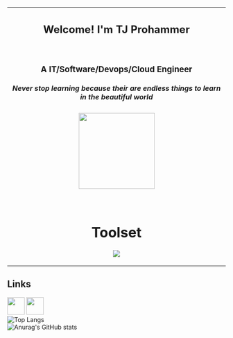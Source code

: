<div align="center">
<table>
<tbody>
<td align="center">
<img width="2000" height="0"><br>
<h2>Welcome! I'm TJ Prohammer</h2><br>
    <h3>A IT/Software/Devops/Cloud Engineer</h3>
    <h5>Never stop learning because their are endless things to learn in the beautiful world</h5>
    <p align='center'>
  <img src="https://github.com/tjprohammer/tjprohammer/assets/65262637/462c4596-668a-439c-9e6a-58829bdb00a5" width='175'>
</p>
<br />
    <h1>Toolset</h1>
<p><img src="https://github.com/tjprohammer/tjprohammer/assets/65262637/97a9db37-291f-4697-9cb6-4f8014cc8c5b"
/>
    </p>

</td>
</tbody>
</table>

</div>

## Links
<a href="[https://www.linkedin.com/in/colinbut/](https://www.linkedin.com/in/tj-prohammer-2642844b/)"><img src="https://www.vectorlogo.zone/logos/linkedin/linkedin-icon.svg" width="40" height="40"/></a>
<a href="https://www.instagram.com/tjprohammer/?hl=en"> <img src="https://github.com/tjprohammer/tjprohammer/assets/65262637/98136cd5-85f7-49b4-9a3b-a3d15fdf497f" width="40" height="40"/> </a>
<br />
![Top Langs](https://github-readme-stats.vercel.app/api/top-langs/?username=tjprohammer&layout=pie&hide_progress=false)
<br />
![Anurag's GitHub stats](https://github-readme-stats.vercel.app/api?username=tjprohammer&show_icons=true&theme=radical)
<!--
- 🔭 I’m currently working on   <br />
- 🌱 I’m currently learning ...  <br />
  Terraform, More AWS Services, Kubernetes, Jeknins. <br />
- 👯 I’m looking to collaborate on ...  <br />
- 🤔 I’m looking for help with ...  <br />
- 💬 Ask me about ...  <br />
- 📫 How to reach me: ...  <br />
- ⚡ Fun fact: ...  <br />
-->
